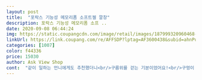```yaml
---
layout: post 
title:  "포락스 기능성 메모리폼 소프트젤 깔창" 
description: 포락스 기능성 메모리폼 소프 ..
date: 2020-09-08 06:44:24 
img: https://static.coupangcdn.com/image/retail/images/187999320960468-7ec7223c-8bff-4e2f-b0f7-1475d1cb913a.jpg 
linkUrl: https://link.coupang.com/re/AFFSDP?lptag=AF3600438&subid=ahnPublicAsk&pageKey=183741239&itemId=526147152&vendorItemId=4365829108&traceid=V0-113-83d4454523ea4a6d 
categories: [1007] 
color: f44336 
price: 15030 
author: Ask View Shop 
cont:  "같이 일하는 언니에게도 추천했더니<br/>구름위를 걷는 기분이었어요!<br/>구멍이 뚫려있는 부분이 뭔가 양말과 마찰이 심해서 그런지<br/>그동안 에어아@ 에어깔창, 2000원하는 싸구려깔창<br/>깔창끼기 전 발통증이 100이었다면,<br/>등 사봤지만 이게 최고네요.<br/> 가격대가 좀 있긴하지만<br/>매우 만족합니다.<br/><br/>매우 만족해하십니다ㅋ<br/>서서 일하는 근무를 하게돼서 샀어요.<br/><br/>앞쪽? 이 쿠션감이 조금 부족하고<br/>약간은 부족한거같아요<br/>요것 정말 괜찮음... <br/> 고딩아들 블랙야크신발 세탁후 할머니께서 깔창을 건조기에 돌림.<br/>.<br/> 쪼그라 들음 블랙야크 그비싼 신발 깔창만 안판다함... <br/> 대박짜증.<br/>.<br/> 그냥 인터넷알아보다 이걸로 구입... <br/>.<br/> 헐 아이 넘좋아함.<br/>.<br/> 폭신하기도 하고 튼튼하기도 함.<br/>.<br/> 막빨고 건조기 돌려도 멀쩡... <br/> 굳.<br/>.<br/><br/>유독 보풀이 잘 생깁니다<br/>이 30은 마사지기, 족욕으로 풉니다ㅎㅎ<br/>제가 칼발이어서 발통증을 더 못견뎌하는데,<br/>지금은 30으로 줄었어요.<br/><br/>처음에 깔창 꼈을때는 굉장히 폭신폭신하고<br/>" 
---
```

